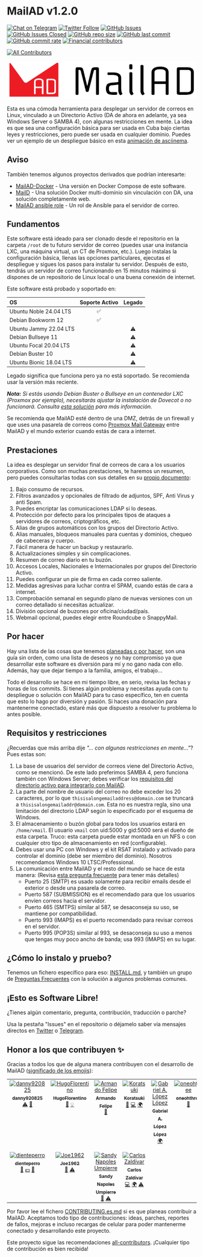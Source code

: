 <!-- Traducido originalmente por: @stdevPavelmc "Pavel Milanes" <pavelmc@gmail.com> -->
# MailAD v1.2.0

[![Chat on Telegram](https://img.shields.io/badge/Chat%20on-Telegram-brightgreen?style=flat-square)](https://t.me/MailAD_dev) [![Twitter Follow](https://img.shields.io/twitter/follow/co7wt?label=Follow&style=flat-square)](https://twitter.com/co7wt) [![GitHub Issues](https://img.shields.io/github/issues/stdevPavelmc/mailad?style=flat-square)](https://github.com/stdevPavelmc/mailad/issues) [![GitHub Issues Closed](https://img.shields.io/github/issues-closed/stdevPavelmc/mailad?style=flat-square)](https://github.com/stdevPavelmc/mailad/issues?q=is%3Aissue+is%3Aclosed) [![GitHub repo size](https://img.shields.io/github/repo-size/stdevPavelmc/mailad?style=flat-square)](https://github.com/stdevPavelmc/mailad/archive/master.zip) [![GitHub last commit](https://img.shields.io/github/last-commit/stdevPavelmc/mailad?style=flat-square)](https://github.com/stdevPavelmc/mailad/commits/master) [![GitHub commit rate](https://img.shields.io/github/commit-activity/m/stdevPavelmc/mailad?style=flat-square)](https://github.com/stdevPavelmc/mailad/commits/master) [![Financial contributors](https://opencollective.com/mailad/tiers/badge.svg)](https://opencollective.com/mailad)

<!-- ALL-CONTRIBUTORS-BADGE:START - Do not remove or modify this section -->
[![All Contributors](https://img.shields.io/badge/all_contributors-11-orange.svg?style=flat-square)](#contributors-)
<!-- ALL-CONTRIBUTORS-BADGE:END -->

![MailAD Logo](../logos/MailAD-logo-full_white_background.png)

Esta es una cómoda herramienta para desplegar un servidor de correos en Linux, vinculado a un Directorio Activo (DA de ahora en adelante, ya sea Windows Server o SAMBA 4), con algunas restricciones en mente. La idea es que sea una configuración básica para ser usada en Cuba bajo ciertas leyes y restricciones, pero puede ser usada en cualquier dominio. Puedes ver un ejemplo de un despliegue básico en esta [animación de asciinema](https://asciinema.org/a/fD1LuVLfeb8RPCHOIgbR1J9d8).

## Aviso

También tenemos algunos proyectos derivados que podrían interesarte:

- [MailAD-Docker](https://github.com/stdevPavelmc/mailad-docker/) - Una versión en Docker Compose de este software.
- [MailD](https://github.com/stdevPavelmc/maild/) - Una solución Docker multi-dominio sin vinculación con DA, una solución completamente web.
- [MailAD ansible role](https://github.com/stdevPavelmc/mailad-ansible-role) - Un rol de Ansible para el servidor de correo.

## Fundamentos

Este software está ideado para ser clonado desde el repositorio en la carpeta `/root` de tu futuro servidor de correo (puedes usar una instancia LXC, una máquina virtual, un CT de Proxmox, etc.). Luego instalas la configuración básica, llenas las opciones particulares, ejecutas el despliegue y sigues los pasos para instalar tu servidor. Después de esto, tendrás un servidor de correo funcionando en 15 minutos máximo si dispones de un repositorio de Linux local o una buena conexión de internet.

Este software está probado y soportado en:

| OS | Soporte Activo | Legado |
|:--- |:---:|:---:|
| Ubuntu Noble 24.04 LTS | ✅ |  |
| Debian Bookworm 12 | ✅ |  |
| Ubuntu Jammy 22.04 LTS |  | ⚠️ |
| Debian Bullseye 11 |  | ⚠️ |
| Ubuntu Focal 20.04 LTS |  | ⚠️ |
| Debian Buster 10 |  | ⚠️ |
| Ubuntu Bionic 18.04 LTS |  | ⚠️ |

Legado significa que funciona pero ya no está soportado. Se recomienda usar la versión más reciente.

***Nota:** Si estás usando Debian Buster o Bullseye en un contenedor LXC (Proxmox por ejemplo), necesitarás ajustar la instalación de Dovecot o no funcionará. Consulta [esta solución](https://serverfault.com/questions/976250/dovecot-lxc-apparmor-denied-buster) para más información.*

Se recomienda que MailAD esté dentro de una DMZ, detrás de un firewall y que uses una pasarela de correos como [Proxmox Mail Gateway](https://www.proxmox.com/en/proxmox-mail-gateway) entre MailAD y el mundo exterior cuando estás de cara a internet.

## Prestaciones

La idea es desplegar un servidor final de correos de cara a los usuarios corporativos. Como son muchas prestaciones, te haremos un resumen, pero puedes consultarlas todas con sus detalles en su [propio documento](../Features.md):

1. Bajo consumo de recursos.
2. Filtros avanzados y opcionales de filtrado de adjuntos, SPF, Anti Virus y anti Spam.
3. Puedes encriptar las comunicaciones LDAP si lo deseas.
4. Protección por defecto para los principales tipos de ataques a servidores de correos, criptográficos, etc.
5. Alias de grupos automáticos con los grupos del Directorio Activo.
6. Alias manuales, bloqueos manuales para cuentas y dominios, chequeo de cabeceras y cuerpo.
7. Fácil manera de hacer un backup y restaurarlo.
8. Actualizaciones simples y sin complicaciones.
9. Resumen de correo diario en tu buzón.
10. Accesos Locales, Nacionales e Internacionales por grupos del Directorio Activo.
11. Puedes configurar un pie de firma en cada correo saliente.
12. Medidas agresivas para luchar contra el SPAM, cuando estás de cara a internet.
13. Comprobación semanal en segundo plano de nuevas versiones con un correo detallado si necesitas actualizar.
14. División opcional de buzones por oficina/ciudad/país.
15. Webmail opcional, puedes elegir entre Roundcube o SnappyMail.

## Por hacer

Hay una lista de las cosas que tenemos [planeadas o por hacer](../TODO.md), son una guía sin orden, como una lista de deseos y no hay compromiso ya que desarrollar este software es diversión para mí y no gano nada con ello. Además, hay que dejar tiempo a la familia, amigos, el trabajo...

Todo el desarrollo se hace en mi tiempo libre, en serio, revisa las fechas y horas de los commits. Si tienes algún problema y necesitas ayuda con tu despliegue o solución con MailAD para tu caso específico, ten en cuenta que esto lo hago por diversión y pasión. Si haces una donación para mantenerme conectado, estaré más que dispuesto a resolver tu problema lo antes posible.

## Requisitos y restricciones

¿Recuerdas que más arriba dije *"... con algunas restricciones en mente..."*? Pues estas son:

1. La base de usuarios del servidor de correos viene del Directorio Activo, como se mencionó. De este lado preferimos SAMBA 4, pero funciona también con Windows Server; debes verificar los [requisitos del directorio activo para integrarlo con MailAD](../AD_Requirements.md).
2. La parte del nombre de usuario del correo no debe exceder los 20 caracteres, por lo que `thisisalongemailaddress@domain.com` se truncará a `thisisalongemailaddr@domain.com`. Esta no es nuestra regla, sino una limitación del directorio LDAP según lo especificado por el esquema de Windows.
3. El almacenamiento o buzón global para todos los usuarios estará en `/home/vmail`. El usuario `vmail` con uid:5000 y gid:5000 será el dueño de esta carpeta. Truco: esta carpeta puede estar montada en un NFS o con cualquier otro tipo de almacenamiento en red (configurable).
4. Debes usar una PC con Windows y el kit RSAT instalado y activado para controlar el dominio (debe ser miembro del dominio). Nosotros recomendamos Windows 10 LTSC/Professional.
5. La comunicación entre MailAD y el resto del mundo se hace de esta manera: (Revisa [esta pregunta frecuente](../FAQ.md#what-ports-i-need-to-get-open-to-make-sure-the-servers-works-ok) para tener más detalles)
    - Puerto 25 (SMTP) es usado solamente para recibir emails desde el exterior o desde una pasarela de correo.
    - Puerto 587 (SUBMISSION) es el recomendado para que los usuarios envíen correos hacia el servidor.
    - Puerto 465 (SMTPS) similar al 587, se desaconseja su uso, se mantiene por compatibilidad.
    - Puerto 993 (IMAPS) es el puerto recomendado para revisar correos en el servidor.
    - Puerto 995 (POP3S) similar al 993, se desaconseja su uso a menos que tengas muy poco ancho de banda; usa 993 (IMAPS) en su lugar.

## ¿Cómo lo instalo y pruebo?

Tenemos un fichero específico para eso: [INSTALL.md](../INSTALL.md), y también un grupo de [Preguntas Frecuentes](../FAQ.md) con la solución a algunos problemas comunes.

## ¡Esto es Software Libre!

¿Tienes algún comentario, pregunta, contribución, traducción o parche?

Usa la pestaña "Issues" en el repositorio o déjamelo saber vía mensajes directos en [Twitter](https://twitter.com/co7wt) o [Telegram](https://t.me/pavelmc).

## Honor a los que contribuyen ✨

Gracias a todos los que de alguna manera contribuyen con el desarrollo de MailAD ([significado de los emojis](https://allcontributors.org/docs/en/emoji-key)):

<!-- ALL-CONTRIBUTORS-LIST:START - Do not remove or modify this section -->
<!-- prettier-ignore-start -->
<!-- markdownlint-disable -->
<table>
  <tbody>
    <tr>
      <td align="center" valign="top" width="14.28%"><a href="https://github.com/danny920825"><img src="https://avatars2.githubusercontent.com/u/33090194?v=4?s=100" width="100px;" alt="danny920825"/><br /><sub><b>danny920825</b></sub></a><br /><a href="https://github.com/stdevPavelmc/mailad/commits?author=danny920825" title="Tests">⚠️</a> <a href="#ideas-danny920825" title="Ideas, Planning, & Feedback">🤔</a></td>
      <td align="center" valign="top" width="14.28%"><a href="https://github.com/HugoFlorentino"><img src="https://avatars0.githubusercontent.com/u/11479345?v=4?s=100" width="100px;" alt="HugoFlorentino"/><br /><sub><b>HugoFlorentino</b></sub></a><br /><a href="#ideas-HugoFlorentino" title="Ideas, Planning, & Feedback">🤔</a> <a href="#example-HugoFlorentino" title="Examples">💡</a></td>
      <td align="center" valign="top" width="14.28%"><a href="https://www.sysadminsdecuba.com"><img src="https://avatars1.githubusercontent.com/u/12705691?v=4?s=100" width="100px;" alt="Armando Felipe"/><br /><sub><b>Armando Felipe</b></sub></a><br /><a href="#ideas-armandofcom" title="Ideas, Planning, & Feedback">🤔</a></td>
      <td align="center" valign="top" width="14.28%"><a href="https://github.com/Koratsuki"><img src="https://avatars0.githubusercontent.com/u/20727446?v=4?s=100" width="100px;" alt="Koratsuki"/><br /><sub><b>Koratsuki</b></sub></a><br /><a href="#ideas-Koratsuki" title="Ideas, Planning, & Feedback">🤔</a> <a href="https://github.com/stdevPavelmc/mailad/commits?author=Koratsuki" title="Code">💻</a> <a href="#translation-Koratsuki" title="Translation">🌍</a></td>
      <td align="center" valign="top" width="14.28%"><a href="http://www.daxslab.com"><img src="https://avatars0.githubusercontent.com/u/13596248?v=4?s=100" width="100px;" alt="Gabriel A. López López"/><br /><sub><b>Gabriel A. López López</b></sub></a><br /><a href="#translation-glpzzz" title="Translation">🌍</a></td>
      <td align="center" valign="top" width="14.28%"><a href="https://github.com/oneohthree"><img src="https://avatars0.githubusercontent.com/u/7398832?v=4?s=100" width="100px;" alt="oneohthree"/><br /><sub><b>oneohthree</b></sub></a><br /><a href="#ideas-oneohthree" title="Ideas, Planning, & Feedback">🤔</a></td>
      <td align="center" valign="top" width="14.28%"><a href="http://iskra.ml"><img src="https://avatars3.githubusercontent.com/u/6555851?v=4?s=100" width="100px;" alt="Eddy Ernesto del Valle Pino"/><br /><sub><b>Eddy Ernesto del Valle Pino</b></sub></a><br /><a href="https://github.com/stdevPavelmc/mailad/commits?author=edelvalle" title="Documentation">📖</a></td>
    </tr>
    <tr>
      <td align="center" valign="top" width="14.28%"><a href="https://github.com/dienteperro"><img src="https://avatars.githubusercontent.com/u/5240140?v=4?s=100" width="100px;" alt="dienteperro"/><br /><sub><b>dienteperro</b></sub></a><br /><a href="https://github.com/stdevPavelmc/mailad/commits?author=dienteperro" title="Documentation">📖</a> <a href="#financial-dienteperro" title="Financial">💵</a> <a href="#ideas-dienteperro" title="Ideas, Planning, & Feedback">🤔</a></td>
      <td align="center" valign="top" width="14.28%"><a href="http://jjrweb.byethost8.com/"><img src="https://avatars.githubusercontent.com/u/11667019?v=4?s=100" width="100px;" alt="Joe1962"/><br /><sub><b>Joe1962</b></sub></a><br /><a href="#ideas-Joe1962" title="Ideas, Planning, & Feedback">🤔</a> <a href="https://github.com/stdevPavelmc/mailad/commits?author=Joe1962" title="Tests">⚠️</a></td>
      <td align="center" valign="top" width="14.28%"><a href="https://github.com/sandy-cmg"><img src="https://avatars.githubusercontent.com/u/101523070?v=4?s=100" width="100px;" alt="Sandy Napoles Umpierre"/><br /><sub><b>Sandy Napoles Umpierre</b></sub></a><br /><a href="#ideas-sandy-cmg" title="Ideas, Planning, & Feedback">🤔</a> <a href="https://github.com/stdevPavelmc/mailad/commits?author=sandy-cmg" title="Tests">⚠️</a></td>
      <td align="center" valign="top" width="14.28%"><a href="https://cz9dev.github.io/"><img src="https://avatars.githubusercontent.com/u/97544746?v=4?s=100" width="100px;" alt="Carlos Zaldívar"/><br /><sub><b>Carlos Zaldívar</b></sub></a><br /><a href="https://github.com/stdevPavelmc/mailad/commits?author=cz9dev" title="Code">💻</a> <a href="#translation-cz9dev" title="Translation">🌍</a> <a href="https://github.com/stdevPavelmc/mailad/commits?author=cz9dev" title="Tests">⚠️</a></td>
    </tr>
  </tbody>
</table>

<!-- markdownlint-restore -->
<!-- prettier-ignore-end -->

<!-- ALL-CONTRIBUTORS-LIST:END -->

Por favor lee el fichero [CONTRIBUTING.es.md](CONTRIBUTING.es.md) si es que planeas contribuir a MailAD. Aceptamos todo tipo de contribuciones: ideas, parches, reportes de fallos, mejoras e incluso recargas de celular para poder mantenerme conectado y desarrollando este proyecto.

Este proyecto sigue las recomendaciones [all-contributors](https://github.com/all-contributors/all-contributors). ¡Cualquier tipo de contribución es bien recibida!

